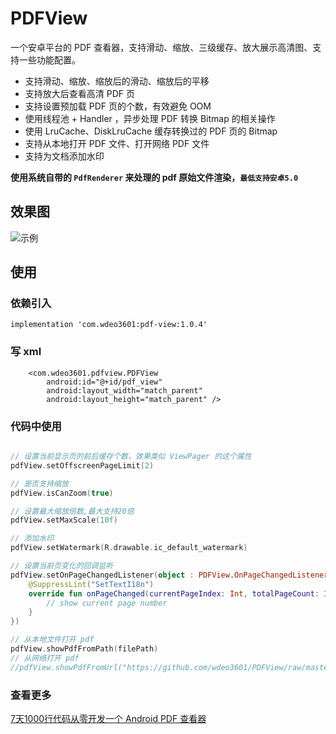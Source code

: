 # PDFView
一个安卓平台的 PDF 查看器，支持滑动、缩放、三级缓存、放大展示高清图、支持一些功能配置。
* 支持滑动、缩放、缩放后的滑动、缩放后的平移
* 支持放大后查看高清 PDF 页
* 支持设置预加载 PDF 页的个数，有效避免 OOM
* 使用线程池 + Handler ，异步处理 PDF 转换 Bitmap 的相关操作
* 使用 LruCache、DiskLruCache 缓存转换过的 PDF 页的 Bitmap
* 支持从本地打开 PDF 文件、打开网络 PDF 文件
* 支持为文档添加水印

**使用系统自带的 `PdfRenderer` 来处理的 pdf 原始文件渲染，`最低支持安卓5.0`**

## 效果图  
![示例](https://s1.ax1x.com/2020/08/21/dNCWvD.gif)

## 使用

### 依赖引入
```
implementation 'com.wdeo3601:pdf-view:1.0.4'
```

### 写 xml

```
    <com.wdeo3601.pdfview.PDFView
        android:id="@+id/pdf_view"
        android:layout_width="match_parent"
        android:layout_height="match_parent" />
```

### 代码中使用

```kotlin

// 设置当前显示页的前后缓存个数，效果类似 ViewPager 的这个属性
pdfView.setOffscreenPageLimit(2)

// 是否支持缩放
pdfView.isCanZoom(true)

// 设置最大缩放倍数,最大支持20倍
pdfView.setMaxScale(10f)

// 添加水印
pdfView.setWatermark(R.drawable.ic_default_watermark)

// 设置当前页变化的回调监听
pdfView.setOnPageChangedListener(object : PDFView.OnPageChangedListener {
    @SuppressLint("SetTextI18n")
    override fun onPageChanged(currentPageIndex: Int, totalPageCount: Int) {
        // show current page number
    }
})

// 从本地文件打开 pdf
pdfView.showPdfFromPath(filePath)
// 从网络打开 pdf
//pdfView.showPdfFromUrl("https://github.com/wdeo3601/PDFView/raw/master/sample.pdf")

```

### 查看更多

[7天1000行代码从零开发一个 Android PDF 查看器]()